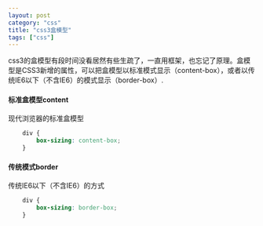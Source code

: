```yaml
---
layout: post
category: "css"
title: "css3盒模型"
tags: ["css"]
---
```

css3的盒模型有段时间没看居然有些生疏了，一直用框架，也忘记了原理。盒模型是CSS3新增的属性，可以把盒模型以标准模式显示（content-box），或者以传统IE6以下（不含IE6）的模式显示（border-box）.

#### 标准盒模型content
现代浏览器的标准盒模型
``` CSS
	div {
		box-sizing: content-box;
	}
```

#### 传统模式border
传统IE6以下（不含IE6）的方式
``` CSS
	div {
		box-sizing: border-box;
	}
```
